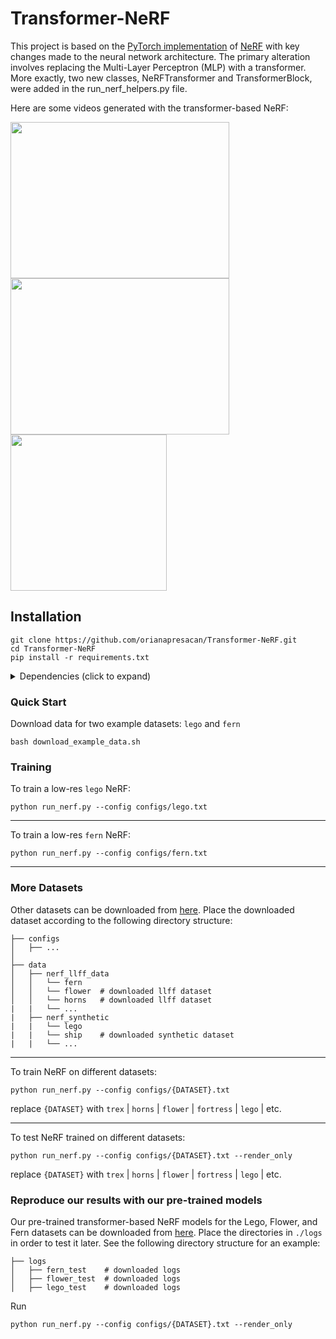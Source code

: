 # Transformer-NeRF

This project is based on the [PyTorch implementation](https://github.com/yenchenlin/nerf-pytorch) of [NeRF](http://www.matthewtancik.com/nerf) with key changes made to the neural network architecture. The primary alteration involves replacing the Multi-Layer Perceptron (MLP) with a transformer. More exactly, two new classes, NeRFTransformer and TransformerBlock, were added in the run_nerf_helpers.py file.

Here are some videos generated with the transformer-based NeRF:

<img src="https://drive.google.com/uc?export=download&id=1g9T9gB0Sg4DGRI6XwPCKgXD977cTODIk" width="350" height="250"/>
<img src="https://drive.google.com/uc?export=download&id=1rt1IGQP1cHjqMincggHzLyOOeXAF8qFl" width="350" height="250"/>
<img src="https://drive.google.com/uc?export=download&id=1r51B7FvVX7Jb8W2j6nS_DnDvav3kyEPb" width="250" height="250"/>

## Installation

```
git clone https://github.com/orianapresacan/Transformer-NeRF.git
cd Transformer-NeRF
pip install -r requirements.txt
```

<details>
  <summary> Dependencies (click to expand) </summary>
  
  ## Dependencies
  - PyTorch 1.4
  - matplotlib
  - numpy
  - imageio
  - imageio-ffmpeg
  - configargparse
  
The LLFF data loader requires ImageMagick.

You will also need the [LLFF code](http://github.com/fyusion/llff) (and COLMAP) set up to compute poses if you want to run on your own real data.
  
</details>


### Quick Start

Download data for two example datasets: `lego` and `fern`
```
bash download_example_data.sh
```

### Training

To train a low-res `lego` NeRF:
```
python run_nerf.py --config configs/lego.txt
```

---

To train a low-res `fern` NeRF:
```
python run_nerf.py --config configs/fern.txt
```

---

### More Datasets
Other datasets can be downloaded from [here](https://drive.google.com/drive/folders/128yBriW1IG_3NJ5Rp7APSTZsJqdJdfc1). Place the downloaded dataset according to the following directory structure:
```
├── configs                                                                                                       
│   ├── ...                                                                                     
│                                                                                               
├── data                                                                                                                                                                                                       
│   ├── nerf_llff_data                                                                                                  
│   │   └── fern                                                                                                                             
│   │   └── flower  # downloaded llff dataset                                                                                  
│   │   └── horns   # downloaded llff dataset
|   |   └── ...
|   ├── nerf_synthetic
|   |   └── lego
|   |   └── ship    # downloaded synthetic dataset
|   |   └── ...
```

---

To train NeRF on different datasets: 

```
python run_nerf.py --config configs/{DATASET}.txt
```

replace `{DATASET}` with `trex` | `horns` | `flower` | `fortress` | `lego` | etc.

---

To test NeRF trained on different datasets: 

```
python run_nerf.py --config configs/{DATASET}.txt --render_only
```

replace `{DATASET}` with `trex` | `horns` | `flower` | `fortress` | `lego` | etc.


### Reproduce our results with our pre-trained models

Our pre-trained transformer-based NeRF models for the Lego, Flower, and Fern datasets can be downloaded from [here](https://drive.google.com/drive/folders/1YDTc_y1C9Iit4nbcsC234R7PvBu85Zgw?usp=sharing). Place the directories in `./logs` in order to test it later. See the following directory structure for an example:

```
├── logs 
│   ├── fern_test    # downloaded logs
│   ├── flower_test  # downloaded logs
│   ├── lego_test    # downloaded logs
```

Run 
```
python run_nerf.py --config configs/{DATASET}.txt --render_only
```

